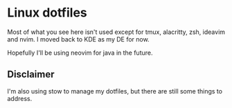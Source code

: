 # Linux dotfiles
Most of what you see here isn't used except for tmux, alacritty, zsh, ideavim and nvim. I moved back to KDE as my DE for now.

Hopefully I'll be using neovim for java in the future.

## Disclaimer
I'm also using stow to manage my dotfiles, but there are still some things to address.
